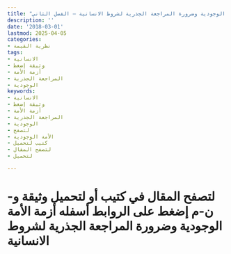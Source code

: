 ```yaml
---
title: "أزمة الأمة الوجودية وضرورة المراجعة الجذرية لشروط الانسانية – الفصل الثاني"
description: ''
date: '2018-03-01'
lastmod: 2025-04-05
categories:
- نظرية القيمة
tags:
- الانسانية
- وثيقة إضغط
- أزمة الأمة
- المراجعة الجذرية
- الوجودية
keywords:
- الانسانية
- وثيقة إضغط
- أزمة الأمة
- المراجعة الجذرية
- الوجودية
- لتصفح
- الأمة الوجودية
- كتيب لتحميل
- لتصفح المقال
- لتحميل

---
```

# **لتصفح المقال في كتيب أو لتحميل وثيقة و-ن-م إضغط على الروابط أسفله** **أزمة الأمة الوجودية وضرورة المراجعة الجذرية لشروط الانسانية**

###
